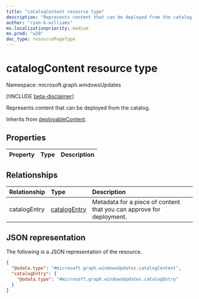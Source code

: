 ```yaml
---
title: "catalogContent resource type"
description: "Represents content that can be deployed from the catalog."
author: "ryan-k-williams"
ms.localizationpriority: medium
ms.prod: "w10"
doc_type: resourcePageType
---
```


# catalogContent resource type

Namespace: microsoft.graph.windowsUpdates

[!INCLUDE [beta-disclaimer](../../includes/beta-disclaimer.md)]

Represents content that can be deployed from the catalog.


Inherits from [deployableContent](../resources/windowsupdates-deployablecontent.md).

## Properties
|Property|Type|Description|
|:---|:---|:---|

## Relationships
|Relationship|Type|Description|
|:---|:---|:---|
|catalogEntry|[catalogEntry](../resources/windowsupdates-catalogentry.md)|Metadata for a piece of content that you can approve for deployment.|

## JSON representation
The following is a JSON representation of the resource.
<!-- {
  "blockType": "resource",
  "@odata.type": "microsoft.graph.windowsUpdates.catalogContent"
}
-->
``` json
{
  "@odata.type": "#microsoft.graph.windowsUpdates.catalogContent",
  "catalogEntry": {
    "@odata.type": "#microsoft.graph.windowsUpdates.catalogEntry"
  }
}
```

